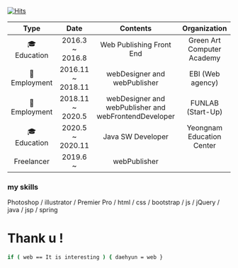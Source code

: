 [![Hits](https://hits.seeyoufarm.com/api/count/incr/badge.svg?url=https%3A%2F%2Fgithub.com%2Fwebcogy%2F&count_bg=%2379C83D&title_bg=%23555555&icon=&icon_color=%23E7E7E7&title=hits&edge_flat=false)](https://hits.seeyoufarm.com)

 
|    Type     |        Date        |                        Contents                        |        Organization        |
|:-------------:|:-----------------:|:-----------------------------------------------------:|:--------------------------:|
| 🎓 Education | 2016.3 ~ 2016.8   |                Web Publishing Front End               | Green Art Computer Academy |
|🏢 Employment | 2016.11 ~ 2018.11 |              webDesigner and webPublisher             |      EBI (Web agency)      |
|🏢 Employment | 2018.11 ~ 2020.5  | webDesigner and webPublisher and webFrontendDeveloper |      FUNLAB (Start-Up)     |
| 🎓 Education | 2020.5 ~ 2020.11  |                   Java SW Developer                   |  Yeongnam Education Center |
| Freelancer   | 2019.6 ~          |                   webPublisher                        |                             |

### my skills 
Photoshop / illustrator / Premier Pro / html / css / bootstrap / js / jQuery / java / jsp / spring
 
# Thank u !

```sh
if ( web == It is interesting ) { daehyun = web }
```
